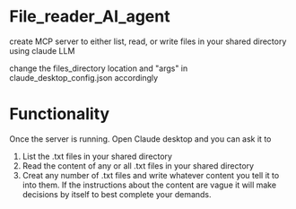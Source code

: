 # File_reader_AI_agent
create MCP server to either list, read, or write files in your shared directory using claude LLM

change the files_directory location and "args" in claude_desktop_config.json accordingly

# Functionality
Once the server is running. Open Claude desktop and you can ask it to 
1. List the .txt files in your shared directory
2. Read the content of any or all .txt files in your shared directory
3. Creat any number of .txt files and write whatever content you tell it to into them. If the instructions about the content are vague it will make decisions by itself to best complete your demands.
